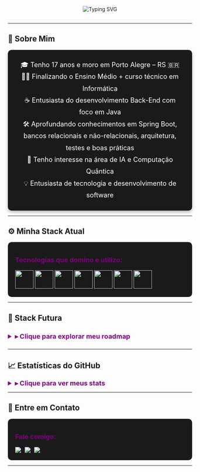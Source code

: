 <!-- CABEÇALHO ANIMADO -->
<div align="center" style="margin-bottom: 30px;">
  <img src="https://readme-typing-svg.demolab.com?font=Fira+Code&weight=500&duration=2500&pause=1000&color=800080&background=1A1A1A&center=true&vCenter=true&width=500&lines=Back-End+Java+Enthusiast;Hello%2C+I'm+Gabriel+Dias;Always+Striving+for+Growth;Passionate+About+Technology" alt="Typing SVG" />
</div>

---

## 🌌 Sobre Mim

<div style="background-color: #1a1a1a; border-radius: 10px; padding: 25px; color: #FFFFFF; text-align: center; margin: 0 auto; max-width: 800px; box-shadow: 0 4px 8px rgba(0, 0, 0, 0.3);">
  <ul style="list-style-type: none; font-size: 18px; line-height: 1.8; padding: 0; margin: 0;">
    <li>🎓 Tenho 17 anos e moro em Porto Alegre – RS 🇧🇷</li>
    <li>🧑‍💻 Finalizando o Ensino Médio + curso técnico em Informática</li>
    <li>☕ Entusiasta do desenvolvimento Back-End com foco em Java</li>
    <li>🛠️ Aprofundando conhecimentos em Spring Boot, bancos relacionais e não-relacionais, arquitetura, testes e boas práticas</li>
    <li>🤖 Tenho interesse na área de IA e Computação Quântica</li>
    <li>💡 Entusiasta de tecnologia e desenvolvimento de software</li>
  </ul>
</div>

---

## ⚙️ Minha Stack Atual

<div style="background-color: #1a1a1a; border-radius: 10px; padding: 20px;">  
  <p style="color: #800080; font-size: 18px; font-weight: bold;">Tecnologias que domino e utilizo:</p>  
  <div align="left">  
    <a href="https://www.java.com"><img src="https://cdn.jsdelivr.net/gh/devicons/devicon/icons/java/java-original.svg" width="50" title="Java" /></a>  
    <a href="https://spring.io/"><img src="https://cdn.jsdelivr.net/gh/devicons/devicon/icons/spring/spring-original.svg" width="50" title="Spring Boot" /></a>  
    <a href="https://www.mysql.com/"><img src="https://cdn.jsdelivr.net/gh/devicons/devicon/icons/mysql/mysql-original.svg" width="50" title="MySQL" /></a>  
    <a href="https://www.mongodb.com/"><img src="https://cdn.jsdelivr.net/gh/devicons/devicon/icons/mongodb/mongodb-original.svg" width="50" title="MongoDB" /></a>  
    <a href="https://redis.io/"><img src="https://cdn.jsdelivr.net/gh/devicons/devicon/icons/redis/redis-original.svg" width="50" title="Redis" /></a>  
    <a href="https://www.postman.com/"><img src="https://cdn.jsdelivr.net/gh/devicons/devicon/icons/postman/postman-original.svg" width="50" title="Postman" /></a>  
    <a href="https://git-scm.com/"><img src="https://cdn.jsdelivr.net/gh/devicons/devicon/icons/git/git-original.svg" width="50" title="Git" /></a>  
  </div>  
</div>  

---

## 🌠 Stack Futura

<details>  
  <summary style="color: #800080; font-size: 18px; font-weight: bold; padding: 10px 0;">▸ Clique para explorar meu roadmap</summary>  
  <div style="background-color: #1a1a1a; border-radius: 10px; padding: 20px; margin-top: 10px;">  
    <h3 style="color: #800080; margin-bottom: 15px;">🔬 Inteligência Artificial & Data Science</h3>  
    <div align="left" style="display: flex; gap: 15px; flex-wrap: wrap;">  
      <a href="https://www.python.org/"><img src="https://cdn.jsdelivr.net/gh/devicons/devicon/icons/python/python-original.svg" width="50" title="Python" /></a>  
      <a href="https://www.tensorflow.org/"><img src="https://cdn.jsdelivr.net/gh/devicons/devicon/icons/tensorflow/tensorflow-original.svg" width="50" title="TensorFlow" /></a>  
      <a href="https://pytorch.org/"><img src="https://cdn.jsdelivr.net/gh/devicons/devicon/icons/pytorch/pytorch-original.svg" width="50" title="PyTorch" /></a>  
      <a href="https://numpy.org/"><img src="https://cdn.jsdelivr.net/gh/devicons/devicon/icons/numpy/numpy-original.svg" width="50" title="NumPy" /></a>  
      <a href="https://pandas.pydata.org/"><img src="https://cdn.jsdelivr.net/gh/devicons/devicon/icons/pandas/pandas-original.svg" width="50" title="Pandas" /></a>  
      <a href="https://scikit-learn.org/"><img src="https://cdn.jsdelivr.net/gh/devicons/devicon/icons/scikitlearn/scikitlearn-original.svg" width="50" title="Scikit-Learn" /></a>  
      <a href="https://jupyter.org/"><img src="https://cdn.jsdelivr.net/gh/devicons/devicon/icons/jupyter/jupyter-original.svg" width="50" title="Jupyter" /></a>  
    </div>  
    <h3 style="color: #800080; margin-top: 30px; margin-bottom: 15px;">☕ Back-End Java Avançado</h3>  
    <div align="left" style="display: flex; gap: 15px; flex-wrap: wrap;">  
      <a href="https://quarkus.io/"><img src="https://cdn.jsdelivr.net/gh/devicons/devicon/icons/quarkus/quarkus-original.svg" width="50" title="Quarkus" /></a>  
      <a href="https://maven.apache.org/"><img src="https://cdn.jsdelivr.net/gh/devicons/devicon/icons/maven/maven-original.svg" width="50" title="Maven" /></a>  
      <a href="https://www.docker.com/"><img src="https://cdn.jsdelivr.net/gh/devicons/devicon/icons/docker/docker-original.svg" width="50" title="Docker" /></a>  
      <a href="https://kubernetes.io/"><img src="https://cdn.jsdelivr.net/gh/devicons/devicon/icons/kubernetes/kubernetes-plain.svg" width="50" title="Kubernetes" /></a>  
      <a href="https://graphql.org/"><img src="https://cdn.jsdelivr.net/gh/devicons/devicon/icons/graphql/graphql-plain.svg" width="50" title="GraphQL" /></a>  
      <a href="https://www.rabbitmq.com/"><img src="https://cdn.jsdelivr.net/gh/devicons/devicon/icons/rabbitmq/rabbitmq-original.svg" width="50" title="RabbitMQ" /></a>  
      <a href="https://hibernate.org/"><img src="https://cdn.jsdelivr.net/gh/devicons/devicon/icons/hibernate/hibernate-original.svg" width="50" title="Hibernate" /></a>  
    </div>  
  </div>  
</details>  

---

## 📈 Estatísticas do GitHub

<details>  
  <summary style="color: #800080; font-size: 18px; font-weight: bold;">▸ Clique para ver meus stats</summary>  
  <div align="center" style="margin-top: 10px;">  
    <img src="https://github-readme-stats.vercel.app/api?username=b1elzz&show_icons=true&theme=radical&count_private=true&hide_border=true&bg_color=1a1a1a&title_color=800080&icon_color=800080" height="150" />  
    <img src="https://github-readme-stats.vercel.app/api/top-langs?username=b1elzz&layout=compact&langs_count=6&theme=radical&hide_border=true&bg_color=1a1a1a&title_color=800080&icon_color=800080" height="150" />  
  </div>  
</details>  

---

## 📡 Entre em Contato

<div style="background-color: #1a1a1a; border-radius: 10px; padding: 20px;">  
  <p style="color: #800080; font-size: 18px; font-weight: bold;">Fale comigo:</p>  
  <div align="left" style="display: flex; gap: 10px; flex-wrap: wrap;">  
    <a href="https://www.linkedin.com/in/gabrielmontrdias/" target="_blank">  
      <img src="https://img.shields.io/badge/LinkedIn-000000?style=for-the-badge&logo=linkedin&logoColor=800080" />  
    </a>  
    <a href="mailto:gabriel050monteiro@gmail.com" target="_blank">  
      <img src="https://img.shields.io/badge/Gmail-000000?style=for-the-badge&logo=gmail&logoColor=800080" />  
    </a>  
    <a href="https://discordapp.com/users/833365400971509780" target="_blank">  
      <img src="https://img.shields.io/badge/Discord-000000?style=for-the-badge&logo=discord&logoColor=800080" />  
    </a>  
  </div>  
</div> 
 
---


